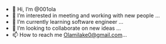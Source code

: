 - 👋 Hi, I’m @001ola
- 👀 I’m interested in meeting and working with new people ...
- 🌱 I’m currently learning software engineer  ...
- 💞️ I’m looking to collaborate on new ideas ...
- 📫 How to reach me Olamilake0@gmail.com...

<!---
001ola/001ola is a ✨ special ✨ repository because its `README.md` (this file) appears on your GitHub profile.
You can click the Preview link to take a look at your changes.
--->
